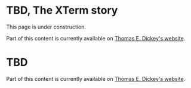 # TBD, The XTerm story

This page is under construction.

Part of this content is currently available on [Thomas E. Dickey's website](https://invisible-island.net/xterm/xterm.faq.html#who_did_it).

# TBD

Part of this content is currently available on [Thomas E. Dickey's website](https://invisible-island.net/xterm/xterm.icon.html).
